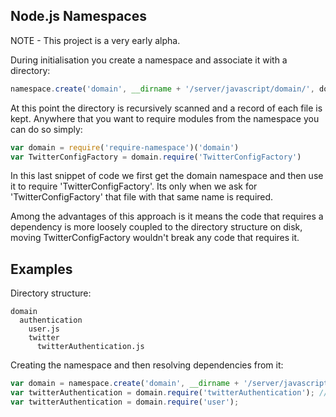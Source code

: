 ## Node.js Namespaces

NOTE - This project is a very early alpha.

During initialisation you create a namespace and associate it with a directory:

```js
namespace.create('domain', __dirname + '/server/javascript/domain/', done)
```

At this point the directory is recursively scanned and a record of each file is kept. Anywhere that you want to require modules from the namespace you can do so simply:

```js
var domain = require('require-namespace')('domain')
var TwitterConfigFactory = domain.require('TwitterConfigFactory')
```

In this last snippet of code we first get the domain namespace and then use it to require 'TwitterConfigFactory'. Its only when we ask for 'TwitterConfigFactory' that file with that same name is required. 

Among the advantages of this approach is it means the code that requires a dependency is more loosely coupled to the directory structure on disk, moving TwitterConfigFactory wouldn't break any code that requires it.

## Examples
Directory structure:

```
domain
  authentication
    user.js
    twitter
      twitterAuthentication.js
```

Creating the namespace and then resolving dependencies from it:

```js
var domain = namespace.create('domain', __dirname + '/server/javascript/domain/', done);
var twitterAuthentication = domain.require('twitterAuthentication'); // NOTE - Doesn't matter that it was in a sub-directory
var twitterAuthentication = domain.require('user');
```